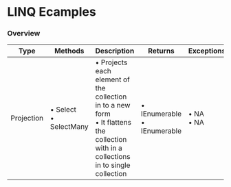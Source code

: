 # LINQ Ecamples

### Overview
<table>
  <thead>
    <tr><th>Type</th> <th>Methods</th><th>Description</th><th>Returns</th><th>Exceptions</th></tr>
  </thead>
  <tbody>
    <tr>
      <td>
        Projection
      </td>
      <td>
        • Select <br />
        • SelectMany
      </td>
        <td>
          • Projects each element of the collection in to a new form	<br />
          • It flattens the collection with in a collections in to single collection
      </td>
      <td>
         • IEnumerable<T>	<br />
          • IEnumerable<T>	
      </td>
      <td>
        • NA <br />
        • NA
      </td>
    </tr>
  </tbody>
</table>
